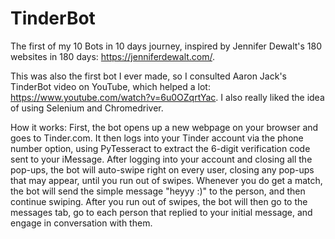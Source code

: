 # TinderBot
The first of my 10 Bots in 10 days journey, inspired by Jennifer Dewalt's 180 websites in 180 days: https://jenniferdewalt.com/. 

This was also the first bot I ever made, so I consulted Aaron Jack's TinderBot video on YouTube, which helped a lot: https://www.youtube.com/watch?v=6u0OZqrtYac. I also really liked the idea of using Selenium and Chromedriver.


How it works:
First, the bot opens up a new webpage on your browser and goes to Tinder.com. It then logs into your Tinder account via the phone number option, using PyTesseract to extract the 6-digit verification code sent to your iMessage. After logging into your account and closing all the pop-ups, the bot will auto-swipe right on every user, closing any pop-ups that may appear, until you run out of swipes. Whenever you do get a match, the bot will send the simple message "heyyy :)" to the person, and then continue swiping. After you run out of swipes, the bot will then go to the messages tab, go to each person that replied to your initial message, and engage in conversation with them.

